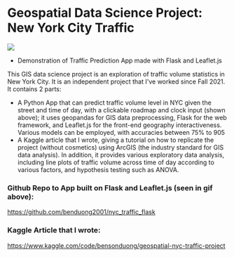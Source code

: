 # Geospatial Data Science Project: New York City Traffic

![](images/leaflet_gif.gif) 
* Demonstration of Traffic Prediction App made with Flask and Leaflet.js

This GIS data science project is an exploration of traffic volume statistics in New York City. It is an independent project that I've worked since Fall 2021.
It contains 2 parts:
* A Python App that can predict traffic volume level in NYC given the street and time of day, with a clickable roadmap and clock input (shown above); it uses geopandas for GIS data preprocessing, Flask for the web framework, and Leaflet.js for the front-end geography interactiveness. Various models can be employed, with accuracies between 75% to 905
* A Kaggle article that I wrote, giving a tutorial on how to replicate the project (without cosmetics) using ArcGIS (the industry standard for GIS data analysis). In addition, it provides various exploratory data analysis, including line plots of traffic volume across time of day according to various factors, and hypothesis testing such as ANOVA.

### **Github Repo to App built on Flask and Leaflet.js (seen in gif above)**:  
https://github.com/benduong2001/nyc_traffic_flask

### **Kaggle Article that I wrote**: 
https://www.kaggle.com/code/bensonduong/geospatial-nyc-traffic-project

